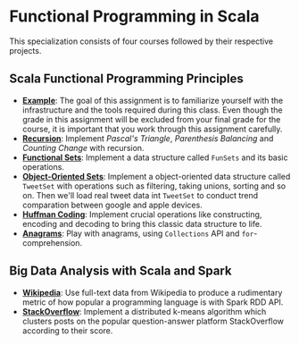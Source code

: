# Functional Programming in Scala

This specialization consists of four courses followed by their respective projects.

## Scala Functional Programming Principles

- [**Example**](https://github.com/mRcfps/functional-programming-in-scala/tree/master/example): The goal of this assignment is to familiarize yourself with the infrastructure and the tools required during this class. Even though the grade in this assignment will be excluded from your final grade for the course, it is important that you work through this assignment carefully.
- [**Recursion**](https://github.com/mRcfps/functional-programming-in-scala/tree/master/recfun): Implement *Pascal's Triangle*, *Parenthesis Balancing* and *Counting Change* with recursion.
- [**Functional Sets**](https://github.com/mRcfps/functional-programming-in-scala/tree/master/funsets): Implement a data structure called `FunSets` and its basic operations.
- [**Object-Oriented Sets**](https://github.com/mRcfps/functional-programming-in-scala/tree/master/objsets): Implement a object-oriented data structure called `TweetSet` with operations such as filtering, taking unions, sorting and so on. Then we'll load real tweet data int `TweetSet` to conduct trend comparation between google and apple devices.
- [**Huffman Coding**](https://github.com/mRcfps/functional-programming-in-scala/tree/master/patmat): Implement crucial operations like constructing, encoding and decoding to bring this classic data structure to life.
- [**Anagrams**](https://github.com/mRcfps/functional-programming-in-scala/tree/master/forcomp): Play with anagrams, using `Collections` API and `for`-comprehension.

## Big Data Analysis with Scala and Spark

- [**Wikipedia**](https://github.com/mRcfps/functional-programming-in-scala/tree/master/wikipedia): Use full-text data from Wikipedia to produce a rudimentary metric of how popular a programming language is with Spark RDD API.
- [**StackOverflow**](https://github.com/mRcfps/functional-programming-in-scala/tree/master/stackoverflow): Implement a distributed k-means algorithm which clusters posts on the popular question-answer platform StackOverflow according to their score.
